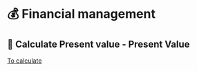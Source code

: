 # :moneybag: Financial management

## :money_with_wings: Calculate Present value - Present Value

[To calculate](./Calculator.ipynb)